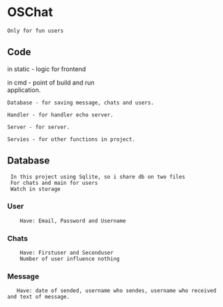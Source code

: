 #  OSChat
 
  `Only for fun users`

## Code

   in static - logic for frontend  
   
   in cmd - point of build and run   
    application.  
    
    Database - for saving message, chats and users.  
    
    Handler - for handler echo server.  
    
    Server - for server.  
    
    Servies - for other functions in project.  
## Database
     In this project using Sqlite, so i share db on two files  
     For chats and main for users  
     Watch in storage  
   ### User  
            
        Have: Email, Password and Username
   ### Chats
        Have: Firstuser and Seconduser
        Number of user influence nothing
   ### Message 
       Have: date of sended, username who sendes, username who received and text of message. 
